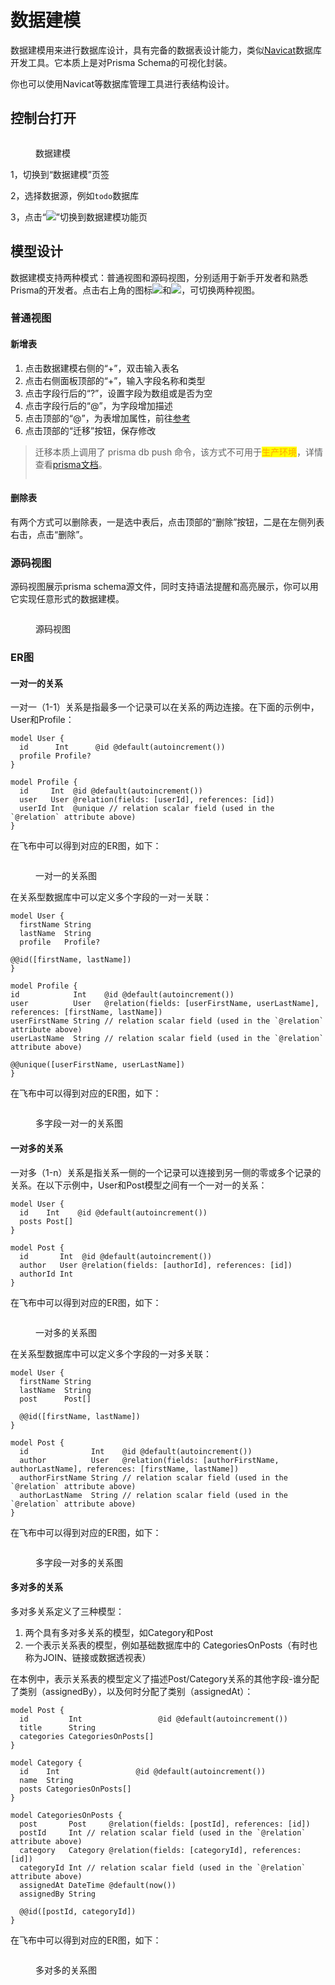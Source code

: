 # 数据建模

数据建模用来进行数据库设计，具有完备的数据表设计能力，类似[Navicat](https://navicat.com.cn/products#navicat)数据库开发工具。它本质上是对Prisma Schema的可视化封装。

你也可以使用Navicat等数据库管理工具进行表结构设计。

## 控制台打开

<figure><img src="../../../.gitbook/assets/image (20) (1).png" alt=""><figcaption><p>数据建模</p></figcaption></figure>

1，切换到“数据建模”页签

2，选择数据源，例如`todo`数据库

3，点击“![](<../../../.gitbook/assets/image (2) (2).png>)”切换到数据建模功能页

## 模型设计

数据建模支持两种模式：普通视图和源码视图，分别适用于新手开发者和熟悉Prisma的开发者。点击右上角的图标![](<../../../.gitbook/assets/image (13) (3).png>)和![](<../../../.gitbook/assets/image (21).png>)，可切换两种视图。

### 普通视图

#### 新增表

1. 点击数据建模右侧的“+”，双击输入表名
2. 点击右侧面板顶部的“+”，输入字段名称和类型
3. 点击字段行后的“?”，设置字段为数组或是否为空
4. 点击字段行后的“@”，为字段增加描述
5. 点击顶部的“@”，为表增加属性，前往[参考](https://www.prisma.io/docs/concepts/components/prisma-schema/data-model#defining-attributes)
6. 点击顶部的“迁移”按钮，保存修改

> 迁移本质上调用了 prisma db push 命令，该方式不可用于<mark style="color:orange;">生产环境</mark>，详情查看[prisma文档](https://www.prisma.io/docs/concepts/components/prisma-migrate/db-push)。
>
> <img src="https://website-v9.vercel.app/illustrations/home-page/hasslefree-migrations.svg" alt="" data-size="original">

#### 删除表

有两个方式可以删除表，一是选中表后，点击顶部的“删除”按钮，二是在左侧列表右击，点击“删除”。

### 源码视图

源码视图展示prisma schema源文件，同时支持语法提醒和高亮展示，你可以用它实现任意形式的数据建模。

<figure><img src="../../../.gitbook/assets/image (8) (3).png" alt=""><figcaption><p>源码视图</p></figcaption></figure>

### ER图

#### 一对一的关系

一对一（1-1）关系是指最多一个记录可以在关系的两边连接。在下面的示例中，User和Profile：

```
model User {
  id      Int      @id @default(autoincrement())
  profile Profile?
}

model Profile {
  id     Int  @id @default(autoincrement())
  user   User @relation(fields: [userId], references: [id])
  userId Int  @unique // relation scalar field (used in the `@relation` attribute above)
}
```

在飞布中可以得到对应的ER图，如下：

<figure><img src="../../../.gitbook/assets/er-one-to-one.png" alt=""><figcaption><p>一对一的关系图</p></figcaption></figure>

在关系型数据库中可以定义多个字段的一对一关联：

```
model User {
  firstName String
  lastName  String
  profile   Profile?

@@id([firstName, lastName])
}

model Profile {
id            Int    @id @default(autoincrement())
user          User   @relation(fields: [userFirstName, userLastName], references: [firstName, lastName])
userFirstName String // relation scalar field (used in the `@relation` attribute above)
userLastName  String // relation scalar field (used in the `@relation` attribute above)

@@unique([userFirstName, userLastName])
}
```

在飞布中可以得到对应的ER图，如下：

<figure><img src="../../../.gitbook/assets/er-one-to-one-multi-field.png" alt=""><figcaption><p>多字段一对一的关系图</p></figcaption></figure>

#### 一对多的关系

一对多（1-n）关系是指关系一侧的一个记录可以连接到另一侧的零或多个记录的关系。在以下示例中，User和Post模型之间有一个一对一的关系：

```
model User {
  id    Int    @id @default(autoincrement())
  posts Post[]
}

model Post {
  id       Int  @id @default(autoincrement())
  author   User @relation(fields: [authorId], references: [id])
  authorId Int
}
```

在飞布中可以得到对应的ER图，如下：

<figure><img src="../../../.gitbook/assets/er-one-to-many.png" alt=""><figcaption><p>一对多的关系图</p></figcaption></figure>

在关系型数据库中可以定义多个字段的一对多关联：

```
model User {
  firstName String
  lastName  String
  post      Post[]

  @@id([firstName, lastName])
}

model Post {
  id              Int    @id @default(autoincrement())
  author          User   @relation(fields: [authorFirstName, authorLastName], references: [firstName, lastName])
  authorFirstName String // relation scalar field (used in the `@relation` attribute above)
  authorLastName  String // relation scalar field (used in the `@relation` attribute above)
}
```

在飞布中可以得到对应的ER图，如下：

<figure><img src="../../../.gitbook/assets/er-one-to-many-multi-field.png" alt=""><figcaption><p>多字段一对多的关系图</p></figcaption></figure>

#### 多对多的关系

多对多关系定义了三种模型：

1. 两个具有多对多关系的模型，如Category和Post
2. 一个表示关系表的模型，例如基础数据库中的 CategoriesOnPosts（有时也称为JOIN、链接或数据透视表）

在本例中，表示关系表的模型定义了描述Post/Category关系的其他字段-谁分配了类别（assignedBy），以及何时分配了类别（assignedAt）：

```
model Post {
  id         Int                 @id @default(autoincrement())
  title      String
  categories CategoriesOnPosts[]
}

model Category {
  id    Int                 @id @default(autoincrement())
  name  String
  posts CategoriesOnPosts[]
}

model CategoriesOnPosts {
  post       Post     @relation(fields: [postId], references: [id])
  postId     Int // relation scalar field (used in the `@relation` attribute above)
  category   Category @relation(fields: [categoryId], references: [id])
  categoryId Int // relation scalar field (used in the `@relation` attribute above)
  assignedAt DateTime @default(now())
  assignedBy String

  @@id([postId, categoryId])
}
```

在飞布中可以得到对应的ER图，如下：

<figure><img src="../../../.gitbook/assets/er-many-to-many.png" alt=""><figcaption><p>多对多的关系图</p></figcaption></figure>
